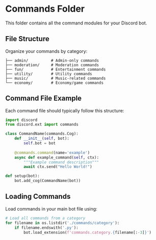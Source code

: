 # Commands Folder

This folder contains all the command modules for your Discord bot.

## File Structure

Organize your commands by category:
```commands/
├── admin/          # Admin-only commands
├── moderation/     # Moderation commands
├── fun/            # Entertainment commands
├── utility/        # Utility commands
├── music/          # Music-related commands
└── economy/        # Economy/game commands
```

## Command File Example

Each command file should typically follow this structure:
```python
import discord
from discord.ext import commands

class CommandName(commands.Cog):
    def __init__(self, bot):
        self.bot = bot
    
    @commands.command(name='example')
    async def example_command(self, ctx):
        """Example command description"""
        await ctx.send("Hello World!")

def setup(bot):
    bot.add_cog(CommandName(bot))
```

## Loading Commands

Load commands in your main bot file using:
```python
# Load all commands from a category
for filename in os.listdir('./commands/category'):
    if filename.endswith('.py'):
        bot.load_extension(f'commands.category.{filename[:-3]}')
```